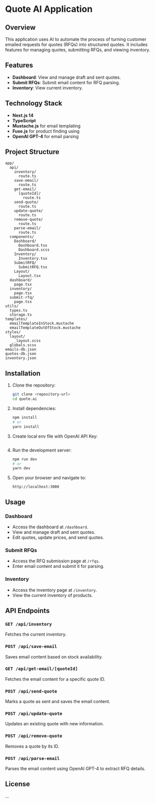 # Quote AI Application

## Overview

This application uses AI to automate the process of turning customer emailed requests for quotes (RFQs) into structured quotes. It includes features for managing quotes, submitting RFQs, and viewing inventory.

## Features

- **Dashboard**: View and manage draft and sent quotes.
- **Submit RFQs**: Submit email content for RFQ parsing.
- **Inventory**: View current inventory.

## Technology Stack

- **Next.js 14**
- **TypeScript**
- **Mustache.js** for email templating
- **Fuse.js** for product finding using
- **OpenAI GPT-4** for email parsing

## Project Structure

```
app/
  api/
    inventory/
      route.ts
    save-email/
      route.ts
    get-email/
      [quoteId]/
        route.ts
    send-quote/
      route.ts
    update-quote/
      route.ts
    remove-quote/
      route.ts
    parse-email/
      route.ts
  components/
    Dashboard/
      Dashboard.tsx
      Dashboard.scss
    Inventory/
      Inventory.tsx
    SubmitRFQ/
      SubmitRFQ.tsx
    Layout/
      Layout.tsx
  dashboard/
    page.tsx
  inventory/
    page.tsx
  submit-rfq/
    page.tsx
utils/
  types.ts
  storage.ts
templates/
  emailTemplateInStock.mustache
  emailTemplateOutOfStock.mustache
styles/
  layout/
    _layout.scss
  globals.scss
emails-db.json
quotes-db.json
inventory.json
```

## Installation

1. Clone the repository:
   ```sh
   git clone <repository-url>
   cd quote.ai
   ```

2. Install dependencies:
   ```sh
   npm install
   # or
   yarn install
   ```

3. Create local env file with OpenAI API Key:
   ```echo OPENAI_API_KEY=sk-proj-XPL5egBORIoAmV0e0XITT3BlbkFJvz5H1LD9h5fuDpMdJlEf > .env.local
   ```

4. Run the development server:
   ```sh
   npm run dev
   # or
   yarn dev
   ```

5. Open your browser and navigate to:
   ```
   http://localhost:3000
   ```

## Usage

### Dashboard

- Access the dashboard at `/dashboard`.
- View and manage draft and sent quotes.
- Edit quotes, update prices, and send quotes.

### Submit RFQs

- Access the RFQ submission page at `/rfqs`.
- Enter email content and submit it for parsing.

### Inventory

- Access the inventory page at `/inventory`.
- View the current inventory of products.

## API Endpoints

### `GET /api/inventory`

Fetches the current inventory.

### `POST /api/save-email`

Saves email content based on stock availability.

### `GET /api/get-email/[quoteId]`

Fetches the email content for a specific quote ID.

### `POST /api/send-quote`

Marks a quote as sent and saves the email content.

### `POST /api/update-quote`

Updates an existing quote with new information.

### `POST /api/remove-quote`

Removes a quote by its ID.

### `POST /api/parse-email`

Parses the email content using OpenAI GPT-4 to extract RFQ details.


## License

...
